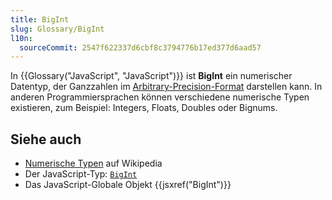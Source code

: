 ```yaml
---
title: BigInt
slug: Glossary/BigInt
l10n:
  sourceCommit: 2547f622337d6cbf8c3794776b17ed377d6aad57
---
```


In {{Glossary("JavaScript", "JavaScript")}} ist **BigInt** ein numerischer Datentyp, der Ganzzahlen im [Arbitrary-Precision-Format](https://en.wikipedia.org/wiki/Arbitrary-precision_arithmetic) darstellen kann. In anderen Programmiersprachen können verschiedene numerische Typen existieren, zum Beispiel: Integers, Floats, Doubles oder Bignums.

## Siehe auch

- [Numerische Typen](https://en.wikipedia.org/wiki/Data_type#Numeric_types) auf Wikipedia
- Der JavaScript-Typ: [`BigInt`](/de/docs/Web/JavaScript/Guide/Data_structures#bigint_type)
- Das JavaScript-Globale Objekt {{jsxref("BigInt")}}
